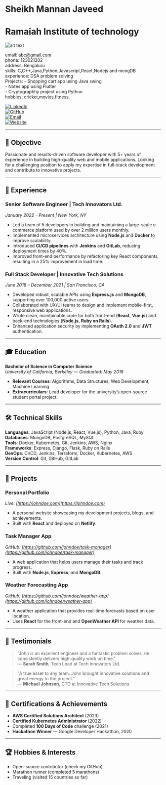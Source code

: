 # Sheikh Mannan Javeed <br>
# Ramaiah Institute of technology <br>

![alt text](https://lh5.googleusercontent.com/xWgdOfLVx0NSttwehBZAwzw28R83ZtmN73nMkHPfH-mbS3Apk1tidirwR_exMxs5RRXf_-UPmHubhjk_uOqt3U-MIJhWazsHr-O17hYgWXmj6J7VCsH1NTHES6KJBjvjUzMVlvpa)

email: abc@gmail.com <br>
phone: 123021302 <br>
address: Bengaluru <br>
skills: C,C++,Java,Python,Javascript,React,Nodejs and mongDB <br>
experience: DSA problem solving <br>
Projects: - Shopping cart app using Java swing   <br> 
          - Notes app using Flutter   <br>
          - Cryptographhy project using Python   <br>
hobbies: cricket,movies,fitness.


[![LinkedIn](https://img.shields.io/badge/LinkedIn-Profile-blue)](https://linkedin.com/in/johndoe)  
[![GitHub](https://img.shields.io/badge/GitHub-johndoe-black)](https://github.com/johndoe)  
[![Email](https://img.shields.io/badge/Email-johndoe@email.com-orange)](mailto:johndoe@email.com)  
[![Website](https://img.shields.io/badge/Portfolio-johndoe.com-green)](https://johndoe.com)

---

## 📝 **Objective**

Passionate and results-driven software developer with 5+ years of experience in building high-quality web and mobile applications. Looking for a challenging position to apply my expertise in full-stack development and contribute to innovative projects.

---

## 💼 **Experience**

### Senior Software Engineer | **Tech Innovators Ltd.**  
*January 2022 – Present | New York, NY*  
- Led a team of 5 developers in building and maintaining a large-scale e-commerce platform used by over 2 million users monthly.
- Implemented microservices architecture using **Node.js** and **Docker** to improve scalability.
- Introduced **CI/CD pipelines** with **Jenkins** and **GitLab**, reducing deployment times by 40%.
- Improved front-end performance by refactoring key React components, resulting in a 25% improvement in load time.

### Full Stack Developer | **Innovative Tech Solutions**  
*June 2018 – December 2021 | San Francisco, CA*  
- Developed robust, scalable APIs using **Express.js** and **MongoDB**, supporting over 100,000 active users.
- Collaborated with UX/UI teams to design and implement mobile-first, responsive web applications.
- Wrote clean, maintainable code for both front-end (**React**, **Vue.js**) and back-end technologies (**Node.js**, **Ruby on Rails**).
- Enhanced application security by implementing **OAuth 2.0** and **JWT** authentication.

---

## 🎓 **Education**

**Bachelor of Science in Computer Science**  
*University of California, Berkeley* — *Graduated: May 2018*  
- **Relevant Courses**: Algorithms, Data Structures, Web Development, Machine Learning
- **Extracurriculars**: Lead developer for the university’s open-source student portal project.

---

## 🛠 **Technical Skills**

**Languages**: JavaScript (Node.js, React, Vue.js), Python, Java, Ruby  
**Databases**: MongoDB, PostgreSQL, MySQL  
**Tools**: Docker, Kubernetes, Git, Jenkins, AWS, Nginx  
**Frameworks**: Express, Django, Flask, Ruby on Rails  
**DevOps**: CI/CD, Jenkins, Terraform, Docker, Kubernetes, AWS  
**Version Control**: Git, GitHub, GitLab

---

## 🌱 **Projects**

### **Personal Portfolio**  
*Live: [https://johndoe.com](https://johndoe.com)*  
- A personal website showcasing my development projects, blogs, and achievements.
- Built with **React** and deployed on **Netlify**.

### **Task Manager App**  
*GitHub: [https://github.com/johndoe/task-manager](https://github.com/johndoe/task-manager)*  
- A web application that helps users manage their tasks and track progress.
- Built with **Node.js**, **Express**, and **MongoDB**.

### **Weather Forecasting App**  
*GitHub: [https://github.com/johndoe/weather-app](https://github.com/johndoe/weather-app)*  
- A weather application that provides real-time forecasts based on user location.
- Uses **React** for the front-end and **OpenWeather API** for weather data.

---

## 💬 **Testimonials**

> "John is an excellent engineer and a fantastic problem solver. He consistently delivers high-quality work on time."  
— **Sarah Smith**, Tech Lead at Tech Innovators Ltd.

> "A true asset to any team. John brought innovative solutions and great energy to the project."  
— **Michael Johnson**, CTO at Innovative Tech Solutions

---

## 📑 **Certifications & Achievements**

- **AWS Certified Solutions Architect** (2023)
- **Certified Kubernetes Administrator** (2022)
- Completed **100 Days of Code** challenge (2021)
- **Hackathon Winner** — Google Developer Hackathon, 2020

---

## 🏆 **Hobbies & Interests**

- Open-source contributor (check my GitHub)
- Marathon runner (completed 5 marathons)
- Traveling (visited 15 countries so far)


